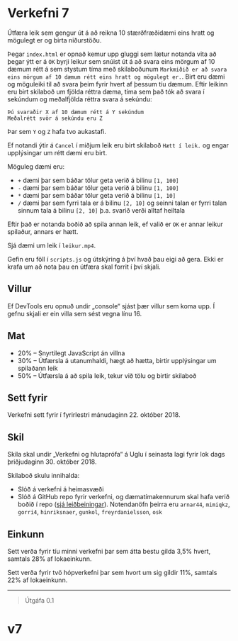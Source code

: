 # Verkefni 7

Útfæra leik sem gengur út á að reikna 10 stærðfræðidæmi eins hratt og mögulegt er og birta niðurstöðu.

Þegar `index.html` er opnað kemur upp gluggi sem lætur notanda vita að þegar ýtt er á `OK` byrji leikur sem snúist út á að svara eins mörgum af 10 dæmum rétt á sem stystum tíma með skilaboðunum `Markmiðið er að svara eins mörgum af 10 dæmum rétt eins hratt og mögulegt er.`. Birt eru dæmi og möguleiki til að svara þeim fyrir hvert af þessum tíu dæmum. Eftir leikinn eru birt skilaboð um fjölda réttra dæma, tíma sem það tók að svara í sekúndum og meðalfjölda réttra svara á sekúndu:

```text
Þú svaraðir X af 10 dæmum rétt á Y sekúndum
Meðalrétt svör á sekúndu eru Z
```

Þar sem `Y` og `Z` hafa tvo aukastafi.

Ef notandi ýtir á `Cancel` í miðjum leik eru birt skilaboð `Hætt í leik.` og engar upplýsingar um rétt dæmi eru birt.

Möguleg dæmi eru:

* `+` dæmi þar sem báðar tölur geta verið á bilinu `[1, 100]`
* `-` dæmi þar sem báðar tölur geta verið á bilinu `[1, 100]`
* `*` dæmi þar sem báðar tölur geta verið á bilinu `[1, 10]`
* `/` dæmi þar sem fyrri tala er á bilinu `[2, 10]` og seinni talan er fyrri talan sinnum tala á bilinu `[2, 10]` þ.a. svarið verði alltaf heiltala

Eftir það er notanda boðið að spila annan leik, ef valið er `OK` er annar leikur spilaður, annars er hætt.

Sjá dæmi um leik í `leikur.mp4`.

Gefin eru föll í `scripts.js` og útskýring á því hvað þau eigi að gera. Ekki er krafa um að nota þau en útfæra skal forrit í því skjali.

## Villur

Ef DevTools eru opnuð undir „console“ sjást þær villur sem koma upp. Í gefnu skjali er ein villa sem sést vegna línu 16.

## Mat

* 20% – Snyrtilegt JavaScript án villna
* 30% – Útfærsla á utanumhaldi, hægt að hætta, birtir upplýsingar um spilaðann leik
* 50% – Útfærsla á að spila leik, tekur við tölu og birtir skilaboð

## Sett fyrir

Verkefni sett fyrir í fyrirlestri mánudaginn 22. október 2018.

## Skil

Skila skal undir „Verkefni og hlutaprófa“ á Uglu í seinasta lagi fyrir lok dags þriðjudaginn 30. október 2018.

Skilaboð skulu innihalda:

* Slóð á verkefni á heimasvæði
* Slóð á GitHub repo fyrir verkefni, og dæmatímakennurum skal hafa verið boðið í repo ([sjá leiðbeiningar](https://help.github.com/articles/inviting-collaborators-to-a-personal-repository/)). Notendanöfn þeirra eru `arnar44`, `mimiqkz`, `gorri4`, `hinriksnaer`, `gunkol`, `freyrdanielsson`, `osk`

## Einkunn

Sett verða fyrir tíu minni verkefni þar sem átta bestu gilda 3,5% hvert, samtals 28% af lokaeinkunn.

Sett verða fyrir tvö hópverkefni þar sem hvort um sig gildir 11%, samtals 22% af lokaeinkunn.

---

> Útgáfa 0.1
# v7
